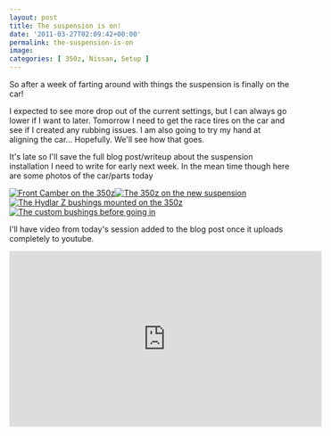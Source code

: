 ```yaml
---
layout: post
title: The suspension is on!
date: '2011-03-27T02:09:42+00:00'
permalink: the-suspension-is-on
image:
categories: [ 350z, Nissan, Setup ]
---
```


So after a week of farting around with things the suspension is finally on the car!

I expected to see more drop out of the current settings, but I can always go lower if I want to later. Tomorrow I need to get the race tires on the car and see if I created any rubbing issues. I am also going to try my hand at aligning the car&hellip; Hopefully. We'll see how that goes.

It's late so I'll save the full blog post/writeup about the suspension installation I need to write for early next week. In the mean time though here are some photos of the car/parts today

<a title="Front Camber on the 350z" href="http://www.flickr.com/photos/17726343@N00/5562929333/"><img alt="Front Camber on the 350z" src="http://static.flickr.com/5146/5562929333_84817d2221_m.jpg" style="border-width: 0px;border-style: solid;" /></a><a title="The 350z on the new suspension" href="http://www.flickr.com/photos/17726343@N00/5562928957/"><img alt="The 350z on the new suspension" src="http://static.flickr.com/5052/5562928957_b408b15521_m.jpg" style="border-width: 0px;border-style: solid;" /></a><a title="The Hydlar Z bushings mounted on the 350z" href="http://www.flickr.com/photos/17726343@N00/5562928449/"><img alt="The Hydlar Z bushings mounted on the 350z" src="http://static.flickr.com/5175/5562928449_500e3e0072_m.jpg" style="border-width: 0px;border-style: solid;" /></a><a title="The custom bushings before going in" href="http://www.flickr.com/photos/17726343@N00/5562925993/"><img alt="The custom bushings before going in" src="http://static.flickr.com/5268/5562925993_7ed03dd84e_m.jpg" style="border-width: 0px;border-style: solid;" /></a>

I'll have video from today's session added to the blog post once it uploads completely to youtube.

<iframe width="560" height="315" src="https://www.youtube.com/embed/i6tFXo2Bjf4?si=fzmNRvZVeyVM3wow" title="YouTube video player" frameborder="0" allow="accelerometer; autoplay; clipboard-write; encrypted-media; gyroscope; picture-in-picture; web-share" referrerpolicy="strict-origin-when-cross-origin" allowfullscreen></iframe>

